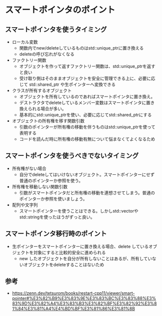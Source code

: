 # スマートポインタのポイント

## スマートポインタを使うタイミング

* ローカル変数
    * 関数内でnew/deleteしているものはstd::unique_ptrに置き換える
    * deleteの呼び忘れがなくなる
* ファクトリー関数
    * オブジェクトを作って返すファクトリー関数は、std::unique_ptrを返すと良い
    * 受け取り側はそのままオブジェクトを安全に管理できる上に、必要に応じて std::shared_ptr や生ポインターへ変換できる
* クラスが所有するオブジェクト
    * オブジェクトを所有しているのであればスマートポインタに置き換え。
    * デストラクタでdeleteしているメンバー変数はスマートポインタに置き換えられる場合が多い。
    * 基本的にstd::unique_ptrを使い、必要に応じてstd::shared_ptrにする
* オブジェクトの所有権を移す関数引数
    * 引数のポインターが所有権の移動を伴うものはstd::unique_ptrを使って表明する
    * コードを読んだ時に所有権の移動有無について悩まなくてよくなるため

## スマートポインタを使うべきでないタイミング

* 所有権がない場合
    * 自分でdeleteしてはいけないオブジェクト。スマートポインターにせず普通のポインターか参照を使う。
* 所有権を移動しない関数引数
    * 引数がスマートポインタだと所有権の移動を連想させてしまう。普通のポインターか参照を使いましょう。
* 配列や文字列
    * スマートポインターを使うことはできる。しかしstd::vectorやstd::stringを使ったほうがずっと良い。

## スマートポインタ移行時のポイント

* 生ポインターをスマートポインターに置き換える場合、delete しているオブジェクトを対象にすると比較的安全に進められる
    * new したオブジェクトを自分が所有しないことはあるが、所有していないオブジェクトをdeleteすることはないため

## 参考

* https://zenn.dev/tetsurom/books/restart-cpp11/viewer/smart-pointer#%E3%82%B9%E3%83%9E%E3%83%BC%E3%83%88%E3%83%9D%E3%82%A4%E3%83%B3%E3%82%BF%E3%82%92%E3%81%84%E3%81%A4%E4%BD%BF%E3%81%86%E3%81%8B
